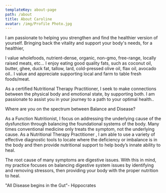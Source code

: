 ```yaml
---
templateKey: about-page
path: /about
title: About Caroline
avatar: /img/Profile Photo.jpg
---
```

I am passionate to helping you strengthen and find the healthier version of yourself.  Bringing back the vitality and support your body's needs, for a healthier, 

I value wholefoods, nutrient-dense, organic, non-gmo, free-range, locally raised meats, etc...    I enjoy eating good quality fats, such as coconut oil, butter, ghee, duck fat, tallow, lard, cold-pressed olive oil, flax oil, avocado oil..  I value and appreciate supporting local and  farm to table fresh foods/meat. 



As a certified Nutritional Therapy Practitioner, I seek to make connections between the physical body and emotional state, by supporting both.  I am passionate to assist you in your journey to a path to your optimal health..



Where are you on the spectrum between Balance and Disease?

As a Function Nutritionist, I focus on addressing the underlying cause of the dysfunction through balancing the foundational systems of the body.  Many times conventional medicine only treats the symptom, not the underlying cause.  As a Nutritional Therapy Practitioner , I am able to use a variety of effective diagnostic tools to locate where the deficiency or imbalance is in the body and then provide nutritional support to help body’s innate ability to heal.  

The root cause of many symptoms are digestive issues.  With this in mind, my practice focuses on balancing digestive system issues by identifying and removing stressors, then providing your body with the proper nutrition to heal.  

"All Disease begins in the Gut"- Hippocrates
